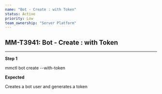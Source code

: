 ```yaml
---
name: "Bot - Create : with Token"
status: Active
priority: Low
team_ownership: "Server Platform"
---
```


## MM-T3941: Bot - Create : with Token

---

**Step 1**

mmctl bot create --with-token

**Expected**

Creates a bot user and generates a token

